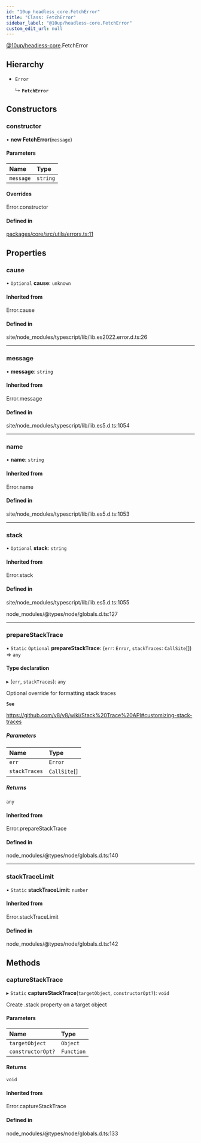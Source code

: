 ```yaml
---
id: "10up_headless_core.FetchError"
title: "Class: FetchError"
sidebar_label: "@10up/headless-core.FetchError"
custom_edit_url: null
---
```


[@10up/headless-core](../modules/10up_headless_core.md).FetchError

## Hierarchy

- `Error`

  ↳ **`FetchError`**

## Constructors

### constructor

• **new FetchError**(`message`)

#### Parameters

| Name | Type |
| :------ | :------ |
| `message` | `string` |

#### Overrides

Error.constructor

#### Defined in

[packages/core/src/utils/errors.ts:11](https://github.com/10up/headless/blob/2a6e2a0/packages/core/src/utils/errors.ts#L11)

## Properties

### cause

• `Optional` **cause**: `unknown`

#### Inherited from

Error.cause

#### Defined in

site/node_modules/typescript/lib/lib.es2022.error.d.ts:26

___

### message

• **message**: `string`

#### Inherited from

Error.message

#### Defined in

site/node_modules/typescript/lib/lib.es5.d.ts:1054

___

### name

• **name**: `string`

#### Inherited from

Error.name

#### Defined in

site/node_modules/typescript/lib/lib.es5.d.ts:1053

___

### stack

• `Optional` **stack**: `string`

#### Inherited from

Error.stack

#### Defined in

site/node_modules/typescript/lib/lib.es5.d.ts:1055

node_modules/@types/node/globals.d.ts:127

___

### prepareStackTrace

▪ `Static` `Optional` **prepareStackTrace**: (`err`: `Error`, `stackTraces`: `CallSite`[]) => `any`

#### Type declaration

▸ (`err`, `stackTraces`): `any`

Optional override for formatting stack traces

**`See`**

https://github.com/v8/v8/wiki/Stack%20Trace%20API#customizing-stack-traces

##### Parameters

| Name | Type |
| :------ | :------ |
| `err` | `Error` |
| `stackTraces` | `CallSite`[] |

##### Returns

`any`

#### Inherited from

Error.prepareStackTrace

#### Defined in

node_modules/@types/node/globals.d.ts:140

___

### stackTraceLimit

▪ `Static` **stackTraceLimit**: `number`

#### Inherited from

Error.stackTraceLimit

#### Defined in

node_modules/@types/node/globals.d.ts:142

## Methods

### captureStackTrace

▸ `Static` **captureStackTrace**(`targetObject`, `constructorOpt?`): `void`

Create .stack property on a target object

#### Parameters

| Name | Type |
| :------ | :------ |
| `targetObject` | `Object` |
| `constructorOpt?` | `Function` |

#### Returns

`void`

#### Inherited from

Error.captureStackTrace

#### Defined in

node_modules/@types/node/globals.d.ts:133
